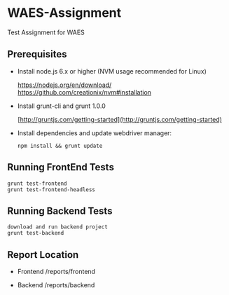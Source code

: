 # WAES-Assignment
Test Assignment for WAES

## Prerequisites

- Install node.js 6.x or higher (NVM usage recommended for Linux)

    https://nodejs.org/en/download/
    https://github.com/creationix/nvm#installation

- Install grunt-cli and grunt 1.0.0

    [http://gruntjs.com/getting-started](http://gruntjs.com/getting-started)

- Install dependencies and update webdriver manager:
    ```
    npm install && grunt update
    ```
## Running FrontEnd Tests

    grunt test-frontend
    grunt test-frontend-headless
    
## Running Backend Tests

    download and run backend project
    grunt test-backend

## Report Location
 
 - Frontend
    /reports/frontend

 - Backend
    /reports/backend